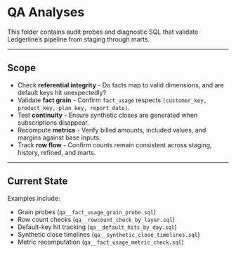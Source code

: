 # QA Analyses

This folder contains audit probes and diagnostic SQL that validate Ledgerline’s pipeline from staging through marts.

---

## Scope

- Check **referential integrity** - Do facts map to valid dimensions, and are default keys hit unexpectedly?  
- Validate **fact grain** - Confirm `fact_usage` respects `(customer_key, product_key, plan_key, report_date)`.  
- Test **continuity** - Ensure synthetic closes are generated when subscriptions disappear.  
- Recompute **metrics** - Verify billed amounts, included values, and margins against base inputs.  
- Track **row flow** - Confirm counts remain consistent across staging, history, refined, and marts.  

---

## Current State

Examples include:  
- Grain probes (`qa__fact_usage_grain_probe.sql`)  
- Row count checks (`qa__rowcount_check_by_layer.sql`)  
- Default-key hit tracking (`qa__default_hits_by_day.sql`)  
- Synthetic close timelines (`qa__synthetic_close_timelines.sql`)  
- Metric recomputation (`qa__fact_usage_metric_check.sql`)  